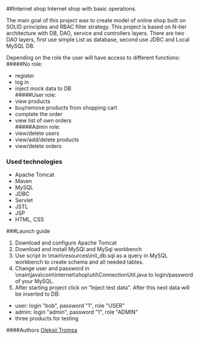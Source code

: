 ##Internet shop
Internet shop with basic operations. 

The main goal of this project was to create model of online shop built on SOLID principles and RBAC filter
strategy.
This project is based on N-tier architecture with DB, DAO, service and controllers layers.
There are two DAO layers, first use simple List as database, second use JDBC and Local MySQL DB.

Depending on the role the user will have access to different functions:<br>
#####No role:<br>
- register
- log in
- inject mock data to DB<br>
#####User role:
- view products
- buy/remove products from shopping cart
- complete the order
- view list of own orders<br>
#####Admin role:
- view/delete users
- view/add/delete products
- view/delete orders

### Used technologies
- Apache Tomcat 
- Maven
- MySQL 
- JDBC
- Servlet
- JSTL
- JSP
- HTML, CSS

###Launch guide
1) Download and configure Apache Tomcat
2) Download and install MySQl and MySql workbench
3) Use script in \main\resources\init_db.sql as a query in MySQL workbench to create schema and all needed tables.
4) Change user and password in \main\java\com\internet\shop\util\ConnectionUtil.java to login/password of your MySQL.
5) After starting project click on "Inject test data". After this next data will be inserted to DB:
- user: login "bob", password "1", role "USER"
- admin: login "admin", password "1", role "ADMIN"
- three products for testing

####Authors
[Oleksii Tromsa](https://github.com/OleksiiTromsa)